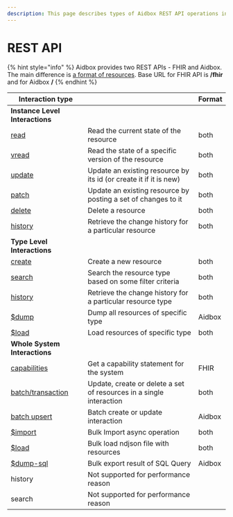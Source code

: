 ```yaml
---
description: This page describes types of Aidbox REST API operations in general
---
```


# REST API

{% hint style="info" %}
Aidbox provides two REST APIs - FHIR and Aidbox. The main difference is [a format of resources](../../storage-1/aidbox-and-fhir-formats.md). Base URL for FHIR API is **/fhir** and for Aidbox **/**
{% endhint %}

| Interaction type                                       |                                                                     | Format |
| ------------------------------------------------------ | ------------------------------------------------------------------- | ------ |
| **Instance Level Interactions**                        |                                                                     |        |
| [read](crud-1/read.md)                                 | Read the current state of the resource                              | both   |
| [vread](crud-1/read.md#vread)                          | Read the state of a specific version of the resource                | both   |
| [update](crud-1/update.md)                             | Update an existing resource by its id (or create it if it is new)   | both   |
| [patch](crud-1/patch.md)                               | Update an existing resource by posting a set of changes to it       | both   |
| [delete](crud-1/delete.md)                             | Delete a resource                                                   | both   |
| [history](../fhir-api/history-1.md)                    | Retrieve the change history for a particular resource               | both   |
| **Type Level Interactions**                            |                                                                     |        |
| [create](crud-1/fhir-and-aidbox-crud.md)               | Create a new resource                                               | both   |
| [search](../fhir-api/search-1/)                        | Search the resource type based on some filter criteria              | both   |
| [history](../fhir-api/history-1.md)                    | Retrieve the change history for a particular resource type          | both   |
| [$dump](../bulk-api-1/#usddump)                        | Dump all resources of specific type                                 | Aidbox |
| [$load](../bulk-api-1/#usdload)                        | Load resources of specific type                                     | both   |
| **Whole System Interactions**                          |                                                                     |        |
| [capabilities](../fhir-api/metadata.md)                | Get a capability statement for the system                           | FHIR   |
| [batch/transaction](../transaction.md)                 | Update, create or delete a set of resources in a single interaction | both   |
| [batch upsert](../batch-upsert.md)                     | Batch create or update interaction                                  | Aidbox |
| [$import](../bulk-api-1/#usdimport-and-fhir-usdimport) | Bulk Import async operation                                         | both   |
| [$load](../bulk-api-1/#usdload)                        | Bulk load ndjson file with resources                                | both   |
| [$dump-sql](../bulk-api-1/#usddump-sql)                | Bulk export result of SQL Query                                     | Aidbox |
| history                                                | Not supported for performance reason                                |        |
| search                                                 | Not supported for performance reason                                |        |
